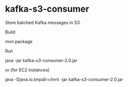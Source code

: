kafka-s3-consumer
=================

Store batched Kafka messages in S3.

Build

  mvn package

Run

  java -jar kafka-s3-consumer-2.0.jar <props>

or (for EC2 instances)

   java -Djava.io.tmpdir=/mnt -jar kafka-s3-consumer-2.0.jar 
